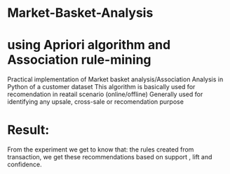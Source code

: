 # Market-Basket-Analysis
# using Apriori algorithm and Association rule-mining

Practical implementation of Market basket analysis/Association Analysis in  Python of a customer dataset 
This algorithm is basically used for recomendation in reatail scenario (online/offline)
Generally used for identifying any upsale, cross-sale or recomendation purpose

# Result:
From the experiment we get to know that:
the rules created from transaction, we get these recommendations based on support , lift and confidence.
